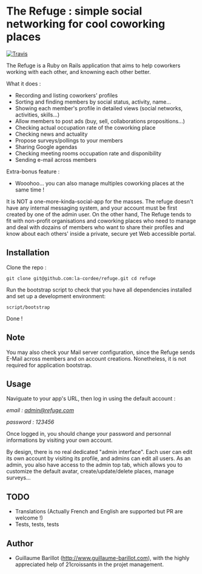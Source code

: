 The Refuge : simple social networking for cool coworking places
===========
[![Travis](https://secure.travis-ci.org/la-cordee/refuge.png)](http://travis-ci.org/la-cordee/refuge)

The Refuge is a Ruby on Rails application that aims to help coworkers working with each other, and knowning each other better.

What it does :

* Recording and listing coworkers' profiles
* Sorting and finding members by social status, activity, name...
* Showing each member's profile in detailed views (social networks, activities, skills...)
* Allow members to post ads (buy, sell, collaborations propositions...)
* Checking actual occupation rate of the coworking place
* Checking news and actuality
* Propose surveys/pollings to your members
* Sharing Google agendas
* Checking meeting rooms occupation rate and disponibility
* Sending e-mail across members

Extra-bonus feature :

* Wooohoo... you can also manage multiples coworking places at the same time !

It is NOT a one-more-kinda-social-app for the masses. The refuge doesn't have any internal messaging system, and your account must be first created by one of the admin user.
On the other hand, The Refuge tends to fit with non-profit organisations and coworking places who need to manage and deal with dozains of members who want to
share their profiles and know about each others' inside a private, secure yet Web accessible portal.

Installation
----------------

Clone the repo :

`git clone git@github.com:la-cordee/refuge.git
cd refuge`

Run the bootstrap script to check that you have all dependencies installed and set up a development environment:

`script/bootstrap`

Done !

Note
-----
You may also check your Mail server configuration, since the Refuge sends E-Mail across members and on account creations. Nonetheless, it is not required for application bootstrap.

Usage
-----

Naviguate to your app's URL, then log in using the default account :

*email : admin@refuge.com*

*password : 123456*

Once logged in, you should change your password and personnal informations by visiting your own account.

By design, there is no real dedicated "admin interface". Each user can edit its own account by visiting its profile, and admins can edit all users.
As an admin, you also have access to the admin top tab, which allows you to customize the default avatar, create/update/delete places, manage surveys...

TODO
------

* Translations (Actually French and English are supported but PR are welcome !)
* Tests, tests, tests


Author
------

* Guillaume Barillot (http://www.guillaume-barillot.com), with the highly appreciated help of 21croissants in the projet management.

